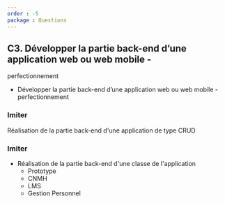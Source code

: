 ```yaml
---
order : -5
package : Questions
---
```

## C3. Développer la partie back-end d’une application web ou web mobile -
perfectionnement

 -   Développer la partie back-end d’une application web ou web mobile - perfectionnement


### Imiter

Réalisation de la partie back-end d'une application de type CRUD

### Imiter

- Réalisation  de la partie back-end d'une classe de l'application 
  - Prototype
  - CNMH
  - LMS
  - Gestion Personnel
